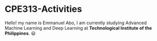# CPE313-Activities
Hello! my name is Emmanuel Abo, I am currently studying Advanced Machine Learning and Deep Learning at **Technological Institute of the Philippines**.
😃
